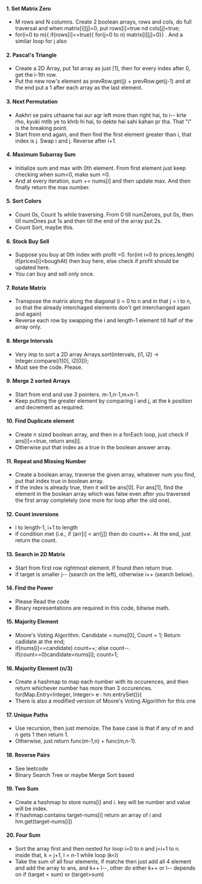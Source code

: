 #### 1. Set Matrix Zero
  - M rows and N columns. Create 2 boolean arrays, rows and cols, do full traversal and when matrix[i][j]=0, put rows[i]=true nd cols[j]=true;
  - for(i=0 to m){ if(rows[i]==true){ for(j=0 to n) matrix[i][j]=0}} . And a similar loop for j also

#### 2. Pascal's Triangle
  - Create a 2D Array, put 1st array as just [1], then for every index after 0, get the i-1th row.
  - Put the new row's element as prevRow.get(j) + prevRow.get(j-1) and at the end put a 1 after each array as the last element.

#### 3. Next Permutation
  - Aakhri se pairs uthaane hai aur agr left more than right hai, to i-- krte rho, kyuki mtlb ye to khrb hi hai, to dekte hai sahi kahan pr tha. That "i" is the breaking point.
  - Start from end again, and then find the first element greater than i, that index is j. Swap i and j. Reverse after i+1.

#### 4. Maximum Subarray Sum
  - Initialize sum and max with 0th element. From first element just keep checking when sum<0, make sum =0.
  - And at every iteration, sum += nums[i] and then update max. And then finally return the max number.

#### 5. Sort Colors
  - Count 0s, Count 1s while traversing. From 0 till numZeroes, put 0s, then till numOnes put 1s and then till the end of the array put 2s.
  - Count Sort, maybe this.

#### 6. Stock Buy Sell
  - Suppose you buy at 0th index with profit =0. for(int i=0 to prices.length) if(prices[i]<boughAt) then buy here, else check if profit should be updated here.
  - You can buy and sell only once.

#### 7. Rotate Matrix
  - Transpose the matrix along the diagonal (i = 0 to n and in that j = i to n, so that the already interchaged elements don't get interchanged again and again)
  - Reverse each row by swapping the i and length-1 element till half of the array only.

#### 8. Merge Intervals
  - Very imp to sort a 2D array         Arrays.sort(intervals, (i1, i2) -> Integer.compare(i1[0], i2[0]));
  - Must see the code. Please.

#### 9. Merge 2 sorted Arrays
  - Start from end and use 3 pointers. m-1,n-1,m+n-1.
  - Keep putting the greater element by comparing i and j, at the k position and decrement as required.

#### 10. Find Duplicate element 
  - Create n sized boolean array, and then in a forEach loop, just check if ans[i]==true, return ans[i].
  - Otherwise put that index as a true in the boolean answer array.

#### 11. Repeat and Missing Number
  - Create a boolean array, traverse the given array, whatever num you find, put that index true in boolean array.
  - If the index is already true, then it will be ans[0]. For ans[1], find the element in the boolean array which was false even after you traversed the first array completely (one more for loop after the old one).

#### 12. Count inversions
  - i to length-1, i+1 to length
  - if condition met (i.e., if (arr[i] < arr[j]) then do count++. At the end, just return the count.

#### 13. Search in 2D Matrix
  - Start from first row rightmost element. if found then return true.
  - if target is smaller j-- (search on the left), otherwise i++ (search below).

#### 14. Find the Power
  - Please Read the code
  - Binary representations are required in this code, bitwise math.

#### 15. Majority Element
  - Moore's Voting Algorithm. Candidate = nums[0], Count = 1; Return cadidate at the end;
  - if(nums[i]==candidate) count++; else count--. if(count==0)candidate=nums[i]; count=1;

#### 16. Majority Element (n/3)
  - Create a hashmap to map each number with its occurences, and then return whichever number has more than 3 occurences.          for(Map.Entry<Integer, Integer> e : hm.entrySet()){
  - There is also a modified version of Moore's Voting Algorithm for this one

#### 17. Unique Paths
  - Use recursion, then just memoize. The base case is that if any of m and n gets 1 then return 1.
  - Otherwise, just return func(m-1,n) + func(m,n-1).

#### 18. Reverse Pairs
  - See leetcode
  - Binary Search Tree or maybe Merge Sort based

#### 19. Two Sum
  - Create a hashmap to store nums[i] and i. key will be number and value will be index.
  - If hashmap.contains target-nums[i] return an array of i and hm.get(target-nums[i])

#### 20. Four Sum
  - Sort the array first and then nested for loop i=0 to n and j=i+1 to n. inside that, k = j+1, l = n-1 while loop (k<l)
  - Take the sum of all four elements, if matche then just add all 4 element and add the array to ans, and k++ l--, other do either k++ or l-- depends on if (target < sum) or (target>sum)
